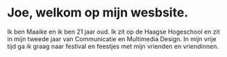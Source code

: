 # Joe, welkom op mijn wesbsite. 
Ik ben Maaike en ik ben 21 jaar oud. Ik zit op de Haagse Hogeschool en zit in mijn tweede jaar van Communicatie en Multimedia Design. In mijn vrije tijd ga ik graag naar festival en feestjes met mijn vrienden en vriendinnen. 
